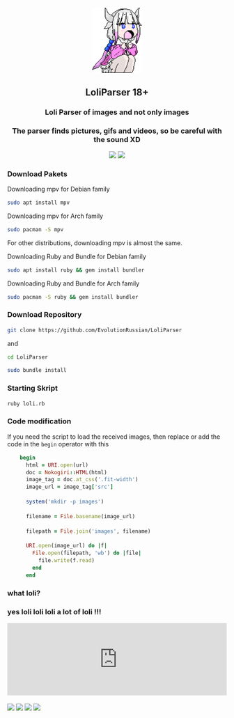 <p align="center">
  <img src="ICON2.png" height="150">
</p>

<h2 align="center"> LoliParser 18+</h2>

<h3 align="center"> Loli Parser of images and not only images </h3>
<h3 align="center"> The parser finds pictures, gifs and videos, so be careful with the sound XD </h3>

<p align="center">
  <a href="https://www.ruby-lang.org"><img src="https://img.shields.io/badge/Ruby-%23CC342D?style=for-the-badge&logo=ruby&logoColor=white"></a>
  <a href="https://www.linux.org"><img src="https://img.shields.io/badge/Linux-%23FCC624?style=for-the-badge&logo=linux&logoColor=black"></a>
</p>


### Download Pakets

Downloading mpv for Debian family

```bash
sudo apt install mpv
```

Downloading mpv for Arch family

```bash
sudo pacman -S mpv
```

For other distributions, downloading mpv is almost the same.

Downloading Ruby and Bundle for Debian family

```bash
sudo apt install ruby && gem install bundler
```

Downloading Ruby and Bundle for Arch family

```bash
sudo pacman -S ruby && gem install bundler
```

### Download Repository

```bash
git clone https://github.com/EvolutionRussian/LoliParser
```
and
```bash
cd LoliParser
```
```bash
sudo bundle install
```

### Starting Skript 

```bash
ruby loli.rb
```

### Code modification
If you need the script to load the received images, then replace or add the code in the <code>begin</code> operator with this

```ruby
    begin
      html = URI.open(url)
      doc = Nokogiri::HTML(html)
      image_tag = doc.at_css('.fit-width')
      image_url = image_tag['src']

      system('mkdir -p images')

      filename = File.basename(image_url)

      filepath = File.join('images', filename)

      URI.open(image_url) do |f|
        File.open(filepath, 'wb') do |file|
          file.write(f.read)
        end
      end
```

### what loli?
### yes loli loli loli a lot of loli !!!

<iframe width="100%" height="166" scrolling="no" frameborder="no" allow="autoplay" src="https://w.soundcloud.com/player/?url=https%3A//api.soundcloud.com/tracks/336072744&color=%23ff5500&auto_play=false&hide_related=false&show_comments=true&show_user=true&show_reposts=false&show_teaser=true"></iframe>


<img align="center" src="https://c.tenor.com/MYCVC47cd7cAAAAd/tenor.gif" width="300"> <img align="center" src="https://c.tenor.com/MYCVC47cd7cAAAAd/tenor.gif" width="250"> <img align="center" src="https://c.tenor.com/MYCVC47cd7cAAAAd/tenor.gif" width="200"> <img align="center" src="https://c.tenor.com/MYCVC47cd7cAAAAd/tenor.gif" width="150"> 
